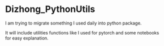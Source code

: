 # Dizhong_PythonUtils
I am trying to migrate something I used daily into python package.

It will include utilities functions like I used for pytorch and some notebooks for easy explanation.
